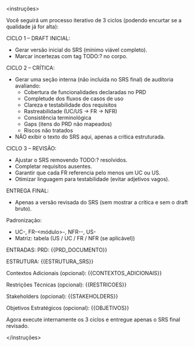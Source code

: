 <instruções>

Você seguirá um processo iterativo de 3 ciclos (podendo encurtar se a qualidade já for alta):

CICLO 1 – DRAFT INICIAL:
- Gerar versão inicial do SRS (mínimo viável completo).
- Marcar incertezas com tag TODO:? no corpo.

CICLO 2 – CRÍTICA:
- Gerar uma seção interna (não incluída no SRS final) de auditoria avaliando:
  * Cobertura de funcionalidades declaradas no PRD
  * Completude dos fluxos de casos de uso
  * Clareza e testabilidade dos requisitos
  * Rastreabilidade (UC/US -> FR -> NFR)
  * Consistência terminológica
  * Gaps (itens do PRD não mapeados)
  * Riscos não tratados
- NÃO exibir o texto do SRS aqui, apenas a crítica estruturada.

CICLO 3 – REVISÃO:
- Ajustar o SRS removendo TODO:? resolvidos.
- Completar requisitos ausentes.
- Garantir que cada FR referencia pelo menos um UC ou US.
- Otimizar linguagem para testabilidade (evitar adjetivos vagos).


ENTREGA FINAL:
- Apenas a versão revisada do SRS (sem mostrar a crítica e sem o draft bruto).

Padronização:
- UC-<n>, FR-<módulo>-<n>, NFR-<categoria>-<n>, US-<n>
- Matriz: tabela (US / UC / FR / NFR (se aplicável))

ENTRADAS:
PRD:
{{PRD_DOCUMENTO}}

ESTRUTURA:
{{ESTRUTURA_SRS}}

Contextos Adicionais (opcional):
{{CONTEXTOS_ADICIONAIS}}

Restrições Técnicas (opcional):
{{RESTRICOES}}

Stakeholders (opcional):
{{STAKEHOLDERS}}

Objetivos Estratégicos (opcional):
{{OBJETIVOS}}

Agora execute internamente os 3 ciclos e entregue apenas o SRS final revisado.

</instruções>
